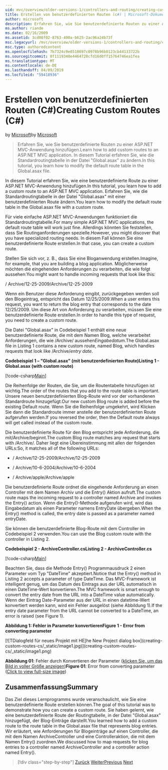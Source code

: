 ```yaml
---
uid: mvc/overview/older-versions-1/controllers-and-routing/creating-custom-routes-cs
title: Erstellen von benutzerdefinierten Routen (c#) | Microsoft-Dokumentation
author: microsoft
description: Erfahren Sie, wie Sie benutzerdefinierte Routen zu einer ASP.NET MVC-Anwendung hinzufügen. In diesem Tutorial erfahren Sie, wie die Standardroutingtabelle in der Datei "Global.asax" zu ändern.
ms.author: riande
ms.date: 02/16/2009
ms.assetid: 3cd08f02-8763-490a-b625-2ac96a24b73f
msc.legacyurl: /mvc/overview/older-versions-1/controllers-and-routing/creating-custom-routes-cs
msc.type: authoredcontent
ms.openlocfilehash: 7b7324c9e0518697c0978b96b0123cb44133722b
ms.sourcegitcommit: 0f1119340e4464720cfd16d0ff15764746ea1fea
ms.translationtype: MT
ms.contentlocale: de-DE
ms.lasthandoff: 04/09/2019
ms.locfileid: "59418936"
---
```

# <a name="creating-custom-routes-c"></a><span data-ttu-id="25256-104">Erstellen von benutzerdefinierten Routen (C#)</span><span class="sxs-lookup"><span data-stu-id="25256-104">Creating Custom Routes (C#)</span></span>

<span data-ttu-id="25256-105">by [Microsoft](https://github.com/microsoft)</span><span class="sxs-lookup"><span data-stu-id="25256-105">by [Microsoft](https://github.com/microsoft)</span></span>

> <span data-ttu-id="25256-106">Erfahren Sie, wie Sie benutzerdefinierte Routen zu einer ASP.NET MVC-Anwendung hinzufügen.</span><span class="sxs-lookup"><span data-stu-id="25256-106">Learn how to add custom routes to an ASP.NET MVC application.</span></span> <span data-ttu-id="25256-107">In diesem Tutorial erfahren Sie, wie die Standardroutingtabelle in der Datei "Global.asax" zu ändern.</span><span class="sxs-lookup"><span data-stu-id="25256-107">In this tutorial, you learn how to modify the default route table in the Global.asax file.</span></span>


<span data-ttu-id="25256-108">In diesem Tutorial erfahren Sie, wie eine benutzerdefinierte Route zu einer ASP.NET MVC-Anwendung hinzufügen.</span><span class="sxs-lookup"><span data-stu-id="25256-108">In this tutorial, you learn how to add a custom route to an ASP.NET MVC application.</span></span> <span data-ttu-id="25256-109">Erfahren Sie, wie die Standardroutingtabelle in der Datei "Global.asax" mit einer benutzerdefinierten Route ändern.</span><span class="sxs-lookup"><span data-stu-id="25256-109">You learn how to modify the default route table in the Global.asax file with a custom route.</span></span>

<span data-ttu-id="25256-110">Für viele einfache ASP.NET MVC-Anwendungen funktioniert die Standardroutingtabelle.</span><span class="sxs-lookup"><span data-stu-id="25256-110">For many simple ASP.NET MVC applications, the default route table will work just fine.</span></span> <span data-ttu-id="25256-111">Allerdings könnten Sie feststellen, dass Sie Routinganforderungen spezielle.</span><span class="sxs-lookup"><span data-stu-id="25256-111">However, you might discover that you have specialized routing needs.</span></span> <span data-ttu-id="25256-112">In diesem Fall können Sie eine benutzerdefinierte Route erstellen.</span><span class="sxs-lookup"><span data-stu-id="25256-112">In that case, you can create a custom route.</span></span>

<span data-ttu-id="25256-113">Stellen Sie sich vor, z. B., dass Sie eine Bloganwendung erstellen.</span><span class="sxs-lookup"><span data-stu-id="25256-113">Imagine, for example, that you are building a blog application.</span></span> <span data-ttu-id="25256-114">Möglicherweise möchten die eingehenden Anforderungen zu verarbeiten, die wie folgt aussehen:</span><span class="sxs-lookup"><span data-stu-id="25256-114">You might want to handle incoming requests that look like this:</span></span>

<span data-ttu-id="25256-115">/ Archive/12-25-2009</span><span class="sxs-lookup"><span data-stu-id="25256-115">/Archive/12-25-2009</span></span>

<span data-ttu-id="25256-116">Wenn ein Benutzer diese Anforderung eingibt, zurückgegeben werden soll den Blogeintrag, entspricht das Datum 12/25/2009.</span><span class="sxs-lookup"><span data-stu-id="25256-116">When a user enters this request, you want to return the blog entry that corresponds to the date 12/25/2009.</span></span> <span data-ttu-id="25256-117">Um diese Art von Anforderung zu verarbeiten, müssen Sie eine benutzerdefinierte Route erstellen.</span><span class="sxs-lookup"><span data-stu-id="25256-117">In order to handle this type of request, you need to create a custom route.</span></span>

<span data-ttu-id="25256-118">Die Datei "Global.asax" in Codebeispiel 1 enthält eine neue benutzerdefinierte Route, die mit dem Namen Blog, welche verarbeitet Anforderungen, die wie /Archive/ aussehen*Eingabedatum*.</span><span class="sxs-lookup"><span data-stu-id="25256-118">The Global.asax file in Listing 1 contains a new custom route, named Blog, which handles requests that look like /Archive/*entry date*.</span></span>

**<span data-ttu-id="25256-119">Codebeispiel 1 – "Global.asax" (mit benutzerdefinierten Route)</span><span class="sxs-lookup"><span data-stu-id="25256-119">Listing 1 - Global.asax (with custom route)</span></span>**

[!code-csharp[Main](creating-custom-routes-cs/samples/sample1.cs)]

<span data-ttu-id="25256-120">Die Reihenfolge der Routen, die Sie, um die Routentabelle hinzufügen ist wichtig.</span><span class="sxs-lookup"><span data-stu-id="25256-120">The order of the routes that you add to the route table is important.</span></span> <span data-ttu-id="25256-121">Unsere neuen benutzerdefinierten Blog-Route wird vor der vorhandenen Standardroute hinzugefügt.</span><span class="sxs-lookup"><span data-stu-id="25256-121">Our new custom Blog route is added before the existing Default route.</span></span> <span data-ttu-id="25256-122">Wenn Sie die Reihenfolge umgekehrt, wird Klicken Sie dann die Standardroute immer anstelle der benutzerdefinierten Route aufgerufen werden.</span><span class="sxs-lookup"><span data-stu-id="25256-122">If you reversed the order, then the Default route always will get called instead of the custom route.</span></span>

<span data-ttu-id="25256-123">Die benutzerdefinierte Route für den Blog entspricht jede Anforderung, die mit/Archive/beginnt.</span><span class="sxs-lookup"><span data-stu-id="25256-123">The custom Blog route matches any request that starts with /Archive/.</span></span> <span data-ttu-id="25256-124">Daher liegt eine Übereinstimmung mit allen der folgenden URLs:</span><span class="sxs-lookup"><span data-stu-id="25256-124">So, it matches all of the following URLs:</span></span>

- <span data-ttu-id="25256-125">/ Archive/12-25-2009</span><span class="sxs-lookup"><span data-stu-id="25256-125">/Archive/12-25-2009</span></span>

- <span data-ttu-id="25256-126">/ Archive/10-6-2004</span><span class="sxs-lookup"><span data-stu-id="25256-126">/Archive/10-6-2004</span></span>

- <span data-ttu-id="25256-127">/ Archive/apple</span><span class="sxs-lookup"><span data-stu-id="25256-127">/Archive/apple</span></span>

<span data-ttu-id="25256-128">Die benutzerdefinierte Route ordnet die eingehende Anforderung an einen Controller mit dem Namen Archiv und die Entry() Aktion aufruft.</span><span class="sxs-lookup"><span data-stu-id="25256-128">The custom route maps the incoming request to a controller named Archive and invokes the Entry() action.</span></span> <span data-ttu-id="25256-129">Wenn die Entry()-Methode aufgerufen wird, wird das Eingabedatum als einen Parameter namens EntryDate übergeben.</span><span class="sxs-lookup"><span data-stu-id="25256-129">When the Entry() method is called, the entry date is passed as a parameter named entryDate.</span></span>

<span data-ttu-id="25256-130">Sie können die benutzerdefinierte Blog-Route mit dem Controller im Codebeispiel 2 verwenden.</span><span class="sxs-lookup"><span data-stu-id="25256-130">You can use the Blog custom route with the controller in Listing 2.</span></span>

**<span data-ttu-id="25256-131">Codebeispiel 2 - ArchiveController.cs</span><span class="sxs-lookup"><span data-stu-id="25256-131">Listing 2 - ArchiveController.cs</span></span>**

[!code-csharp[Main](creating-custom-routes-cs/samples/sample2.cs)]

<span data-ttu-id="25256-132">Beachten Sie, dass die Methode Entry() Programmausdruck 2 einen Parameter vom Typ "DateTime" akzeptiert.</span><span class="sxs-lookup"><span data-stu-id="25256-132">Notice that the Entry() method in Listing 2 accepts a parameter of type DateTime.</span></span> <span data-ttu-id="25256-133">Das MVC-Framework ist intelligent genug, um das Datum des Eintrags aus der URL automatisch in einen DateTime-Wert konvertieren.</span><span class="sxs-lookup"><span data-stu-id="25256-133">The MVC framework is smart enough to convert the entry date from the URL into a DateTime value automatically.</span></span> <span data-ttu-id="25256-134">Wenn der Eintrag Date-Parameter aus der URL in einen datetime-Wert konvertiert werden kann, wird ein Fehler ausgelöst (siehe Abbildung 1).</span><span class="sxs-lookup"><span data-stu-id="25256-134">If the entry date parameter from the URL cannot be converted to a DateTime, an error is raised (see Figure 1).</span></span>

**<span data-ttu-id="25256-135">Abbildung 1: Fehler in Parameter konvertieren</span><span class="sxs-lookup"><span data-stu-id="25256-135">Figure 1 - Error from converting parameter</span></span>**


[![T<span data-ttu-id="25256-136">Dialogfeld für neues Projekt mit HE]</span><span class="sxs-lookup"><span data-stu-id="25256-136">he New Project dialog box]</span></span>(creating-custom-routes-cs/_static/image1.jpg)](creating-custom-routes-cs/_static/image1.png)

<span data-ttu-id="25256-137">**Abbildung 01**: Fehler durch Konvertieren der Parameter ([klicken Sie, um das Bild in voller Größe anzeigen](creating-custom-routes-cs/_static/image2.png))</span><span class="sxs-lookup"><span data-stu-id="25256-137">**Figure 01**: Error from converting parameter ([Click to view full-size image](creating-custom-routes-cs/_static/image2.png))</span></span>


## <a name="summary"></a><span data-ttu-id="25256-138">Zusammenfassung</span><span class="sxs-lookup"><span data-stu-id="25256-138">Summary</span></span>

<span data-ttu-id="25256-139">Das Ziel dieses Lernprogramms wurde veranschaulicht, wie Sie eine benutzerdefinierte Route erstellen können.</span><span class="sxs-lookup"><span data-stu-id="25256-139">The goal of this tutorial was to demonstrate how you can create a custom route.</span></span> <span data-ttu-id="25256-140">Sie haben gelernt, wie eine benutzerdefinierte Route der Routingtabelle, in der Datei "Global.asax" hinzugefügt, der Blog-Einträge darstellt.</span><span class="sxs-lookup"><span data-stu-id="25256-140">You learned how to add a custom route to the route table in the Global.asax file that represents blog entries.</span></span> <span data-ttu-id="25256-141">Wir erläutert, wie Anforderungen für Blogeinträge auf einen Controller, die mit dem Namen ArchiveController und eine Controlleraktion, die mit dem Namen Entry() zuordnen.</span><span class="sxs-lookup"><span data-stu-id="25256-141">We discussed how to map requests for blog entries to a controller named ArchiveController and a controller action named Entry().</span></span>

> [!div class="step-by-step"]
> <span data-ttu-id="25256-142">[Zurück](aspnet-mvc-controllers-overview-cs.md)
> [Weiter](creating-a-route-constraint-cs.md)</span><span class="sxs-lookup"><span data-stu-id="25256-142">[Previous](aspnet-mvc-controllers-overview-cs.md)
[Next](creating-a-route-constraint-cs.md)</span></span>
